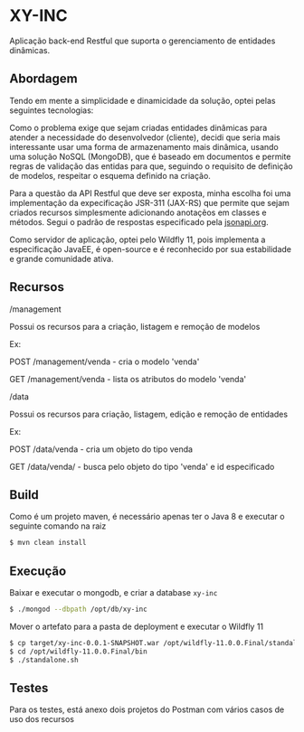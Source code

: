 # XY-INC

Aplicação back-end Restful que suporta o gerenciamento de entidades dinâmicas.

## Abordagem

Tendo em mente a simplicidade e dinamicidade da solução, optei pelas seguintes tecnologias:

Como o problema exige que sejam criadas entidades dinâmicas para atender a necessidade do desenvolvedor (cliente), decidi que seria mais interessante usar uma forma de armazenamento mais dinâmica, usando uma solução NoSQL (MongoDB), que é baseado em documentos e permite regras de validação das entidas para que, seguindo o requisito de definição de modelos, respeitar o esquema definido na criação.

Para a questão da API Restful que deve ser exposta, minha escolha foi uma implementação da expecificação JSR-311 (JAX-RS) que permite que sejam criados recursos simplesmente adicionando anotaçẽos em classes e métodos. Segui o padrão de respostas especificado pela [jsonapi.org](http://jsonapi.org).

Como servidor de aplicação, optei pelo Wildfly 11, pois implementa a especificação JavaEE, é open-source e é reconhecido por sua estabilidade e grande comunidade ativa.

## Recursos

/management

Possui os recursos para a criação, listagem e remoção de modelos

Ex: 

POST /management/venda - cria o modelo 'venda'

GET  /management/venda - lista os atributos do modelo 'venda'


/data

Possui os recursos para criação, listagem, edição e remoção de entidades

Ex:

POST /data/venda - cria um objeto do tipo venda

GET /data/venda/<id> - busca pelo objeto do tipo 'venda' e id especificado

## Build

Como é um projeto maven, é necessário apenas ter o Java 8 e executar o seguinte comando na raiz

```bash
$ mvn clean install
```

## Execução

Baixar e executar o mongodb, e criar a database `xy-inc`

```bash
$ ./mongod --dbpath /opt/db/xy-inc
```

Mover o artefato para a pasta de deployment e executar o Wildfly 11

```bash
$ cp target/xy-inc-0.0.1-SNAPSHOT.war /opt/wildfly-11.0.0.Final/standalone/deployments/
$ cd /opt/wildfly-11.0.0.Final/bin
$ ./standalone.sh
```

## Testes

Para os testes, está anexo dois projetos do Postman com vários casos de uso dos recursos
